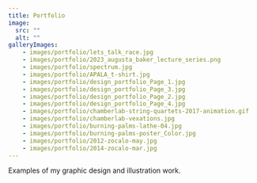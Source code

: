 ```yaml
---
title: Portfolio
image:
  src: ""
  alt: ""
galleryImages:
    - images/portfolio/lets_talk_race.jpg
    - images/portfolio/2023_augusta_baker_lecture_series.png
    - images/portfolio/spectrum.jpg
    - images/portfolio/APALA_t-shirt.jpg
    - images/portfolio/design_portfolio_Page_1.jpg
    - images/portfolio/design_portfolio_Page_3.jpg
    - images/portfolio/design_portfolio_Page_2.jpg
    - images/portfolio/design_portfolio_Page_4.jpg
    - images/portfolio/chamberlab-string-quartets-2017-animation.gif
    - images/portfolio/chamberlab-vexations.jpg
    - images/portfolio/burning-palms-lathe-04.jpg
    - images/portfolio/burning-palms-poster_Color.jpg
    - images/portfolio/2012-zocalo-may.jpg
    - images/portfolio/2014-zocalo-mar.jpg
---
```


Examples of my graphic design and illustration work.